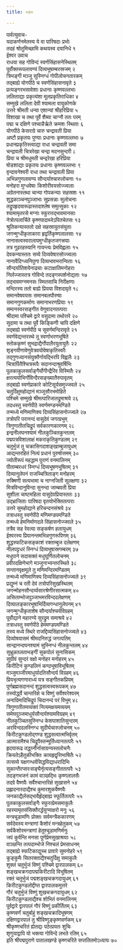```yaml
---
title: ०७०

---
```

पार्वत्युवाच-  
यदाकर्णनमेतस्य ये वा पारिषदाः प्रभोः  
तदहं श्रोतुमिच्छामि कथयस्व दयानिधे १  
ईश्वर उवाच  
राधया सह गोविन्दं स्वर्णसिंहासनेस्थितम्  
पूर्वोक्तरूपलावण्यं दिव्यभूषाम्बरस्रजम् २  
त्रिभङ्गी मञ्जु सुस्निग्धं गोपीलोचनतारकम्  
तद्बाह्ये योगपीठे च स्वर्णसिंहासनावृते ३  
प्रत्यङ्गरभसावेशाः प्रधानाः कृष्णवल्लभाः  
ललिताद्याः प्रकृत्यंशा मूलप्रकृतिराधिका ४  
सम्मुखे ललिता देवी श्यामला वायुकोणके  
उत्तरे श्रीमती धन्या एशान्यां श्रीहरिप्रिया ५  
विशाखा च तथा पूर्वे शैब्या चाग्नौ ततः परम्  
पद्मा च दक्षिणे पश्चान्नैर्ऋते क्रमशः स्थिताः ६  
योगपीठे केसराग्रे चारु चन्द्रावती प्रिया  
अष्टौ प्रकृतयः पुण्याः प्रधानाः कृष्णवल्लभाः ७  
प्रधानप्रकृतिस्त्वाद्या राधा चन्द्रावती समा  
चन्द्रावली चित्ररेखा चन्द्रा मदनसुन्दरी ८  
प्रिया च श्रीमधुमती चन्द्ररेखा हरिप्रिया  
षोडशाद्याः प्रकृतयः प्रधानाः कृष्णवल्लभाः ९  
वृन्दावनेश्वरी राधा तथा चन्द्रावली प्रिया  
अभिन्नगुणलावण्य सौन्दर्याश्चारुलोचनाः १०  
मनोहरा मुग्धवेषाः किशोरीवयसोज्ज्वलाः  
अग्रेतनास्तथा चान्या गोपकन्याः सहस्रशः ११  
शुद्धकाञ्चनपुञ्जाभाः सुप्रसन्नाः सुलोचनाः  
तद्रूपहृदयारूढास्तदाश्लेष समुत्सुकाः १२  
श्यामामृतरसे मग्नाः स्फुरत्तद्भावमानसाः  
नेत्रोत्पलार्चिते कृष्णपादाब्जेऽपितचेतसः १३  
श्रुतिकन्यास्ततो दक्षे सहस्रायुतसंयुताः  
जगन्मुग्धीकृताकारा हृद्वर्तिकृष्णलालसाः १४  
नानासत्वस्वरालापमुग्धीकृतजगत्त्रयाः  
तत्र गूढरहस्यानि गायन्त्यः प्रेमविह्वलाः १५  
देवकन्यास्ततः सव्ये दिव्यवेषारसोज्ज्वलाः  
नानावैदिग्ध्यनिपुणा दिव्यभावभरान्विताः १६  
सौन्दर्यातिशयेनाढ्याः कटाक्षातिमनोहराः  
निर्लज्जास्तत्र गोविन्दे तदङ्गस्पर्शनोद्यताः १७  
तद्भावमग्नमनसः स्मितसाचि निरीक्षणाः  
मन्दिरस्य ततो बाह्ये प्रियया विशदावृते १८  
समानवेषवयसः समानबलपौरुषाः  
समानगुणकर्माणः समानाभरणप्रियाः १९  
समानस्वरसङ्गीत वेणुवादनतत्पराः  
श्रीदामा पश्चिमे द्वारे वसुदामा तथोत्तरे २०  
सुदामा च तथा पूर्वे किङ्किणी चापि दक्षिणे  
तद्बाह्ये स्वर्णपीठे च सुवर्णमन्दिरावृते २१  
स्वर्णवेद्यन्तरस्थे तु स्वर्णाभरणभूषिते  
स्तोककृष्णं सुभद्राद्यैर्गोपालैरयुतायुतैः २२  
शृङ्गवीणावेणुवेत्रवयोवेषाकृतिस्वरैः  
तद्गुणध्यानसंयुक्तैर्गायद्भिरपि विह्वलैः २३  
चित्रार्पितैश्चित्ररूपैः सदानन्दाश्रुवर्षिभिः  
पुलकाकुलसर्वाङ्गैर्योगीन्द्रैरिव विस्मितैः २४  
क्षरत्ययोभिर्गोविन्दैरसङ्ख्यातैरुपावृतम्  
तद्बाह्ये स्वर्णप्राकारे कोटिसूर्यसमुज्जवले २५  
चतुर्दिक्षुमहोद्यानं मञ्जुसौरभमोहिते  
पश्चिमे सम्मुखे श्रीमत्पारिजातद्रुमाश्रये २६  
तदधस्तु स्वर्णपीठे स्वर्णमण्डनमण्डिते  
तन्मध्ये मणिमाणिक्य दिव्यसिंहासनोज्ज्वले २७  
तत्रोपरि परानन्दं वासुदेवं जगत्प्रभुम्  
त्रिगुणातीतचिद्रूपं सर्वकारणकारणम् २८  
इन्द्रनीलघनश्यामं नीलकुञ्चितकुन्तलम्  
पद्मपत्रविशालाक्षं मकराकृतिकुण्डलम् २९  
चतुर्भुजं तु चक्रासिगदाशङ्खाम्बुजायुधम्  
आद्यन्तरहितं नित्यं प्रधानं पुरुषोत्तमम् ३०  
ज्योतीरूपं महद्धाम पुराणं वनमालिनम्  
पीताम्बरधरं स्निग्धं दिव्यभूषणभूषितम् ३१  
दिव्यानुलेपनं राजच्चित्रिताङ्ग मनोहरम्  
रुक्मिणी सत्यभामा च नाग्नजिती सुलक्षणा ३२  
मित्रविन्दानुविन्दा सुनन्दा जाम्बवती प्रिया  
सुशीला चाष्टमहिला वासुदेवप्रियास्ततः ३३  
उद्भ्राजिताः पारिषदा वृतयोर्भक्तितत्पराः  
उत्तरे सुमहोद्याने हरिचन्दनसंश्रये ३४  
तत्राधस्तु स्वर्णपीठे मणिमण्डपमण्डिते  
तन्मध्ये हेमनिर्माणदले सिंहासनोज्जवले ३५  
तत्रैव सह रेवत्या सङ्कर्षण हलायुधम्  
ईश्वरस्य प्रियानन्तमभिन्नगुणरूपिणम् ३६  
शुद्धस्फटिकसङ्काशं रक्ताम्बुज दलेक्षणम्  
नीलपट्टधरं स्निग्धं दिव्यभूषास्रगम्बरम् ३७  
मधुपाने सदासक्तं मधुघूर्णितलोचनम्  
प्रवीरदक्षिणेभागे मञ्जुनाभ्यन्तरस्थिते ३८  
सन्तानवृक्षमूले तु मणिमन्दिरमण्डितम्  
तन्मध्ये मणिमाणिक्य दिव्यसिंहासनोज्ज्वले ३९  
प्रद्युम्नं च रती देवं तत्रोपरिसुखस्थितम्  
जगन्मोहनसौन्दर्य्यसारश्रेणीरसात्मकम् ४०  
असिताम्भोजपुञ्जाभमरविन्ददलेक्षणम्  
दिव्यालङ्कारभूषाभिर्दिव्यगन्धानुलेपनम् ४१  
जगन्मुग्धीकृताशेष सौन्दर्याश्चर्यविग्रहम्  
पूर्वोद्याने महारण्ये सुरद्रुम समाश्रये ४२  
तत्राधस्तु स्वर्णपीठे हेममण्डपमण्डिते  
तस्य मध्ये स्थिरे राजद्दिव्यसिंहासनोज्ज्वले ४३  
दिव्योषयासमं श्रीमदनिरुद्धं जगत्पतिम्  
सान्द्रानन्दघनश्यामं सुस्निग्धं नीलकुन्तलम् ४४  
सुभ्रून्नतलताभङ्गीं सुकपोलं सुनासिकम्  
सुग्रीवं सुन्दरं वक्षो मनोहर मनोहरम् ४५  
किरीटिनं कुण्डलिनं कण्ठभूषाविभूषितम्  
मञ्जुमञ्जीरमाधुर्यादतिसौन्दर्य विग्रहम् ४६  
प्रियभृत्यगणाराध्यं यत्र सङ्गीतकप्रियम्  
पूर्णब्रह्मसदानन्दं शुद्धसत्वस्वरूपकम् ४७  
तस्योर्द्ध्वे चान्तरिक्षे च विष्णुं सर्वेश्वरेश्वरम्  
अनादिमादिचिद्रूपं चिदानन्दं परं विभुम् ४८  
त्रिगुणातीतमव्यक्तं नित्यमक्षयमव्ययम्  
समेघपुञ्जमाधुर्यसौन्दर्यश्यामविग्रहम् ४९  
नीलकुञ्चितसुस्निग्ध केशपाशातिसुन्दरम्  
अरविन्ददलस्निग्ध सुदीर्घचारुलोचनम् ५०  
किरीटकुण्डलोद्गण्ड शुद्धसत्वात्मभिर्वृतम्  
आत्मारामैश्च चिद्रूपैस्तन्मूर्तिध्यानतत्परैः ५१  
हृदयारूढ तद्ध्य्नौर्नासाग्रन्यस्तलोचनैः  
क्रियतेऽहैतुकीभक्तिः कायहृद्वृत्तिभाषितैः ५२  
तत्सव्ये यक्षगन्धर्वसिद्धविद्याधरादिभिः  
सुकान्तैरप्सरःसङ्घैर्नृत्यसङ्गीततत्परैः ५३  
तदङ्गभजनं कामं वाञ्छद्भिः कृष्णलालसैः  
तदग्रे वैष्णवैः सर्वैश्चान्तरिक्षे सुखासने ५४  
प्रह्लादनारदाद्यैश्च कुमारशुकवैष्णवैः  
जनकाद्यैर्लसद्भावैर्हृद्बाह्य स्फूर्तितत्परैः ५५  
पुलकाकुलसर्वाङ्गैः स्फुरत्प्रेमसमाकुलैः  
रहस्यामृतसंसिक्तैरर्द्धयुग्माक्षरो मनुः ५६  
मन्त्रचूडामणिः प्रोक्तः सर्वमन्त्रैककारणम्  
सर्वदेवस्य मन्त्राणां कैशोरं मन्त्रहेतुकम् ५७  
सर्वकैशोरमन्त्राणां हेतुश्चूडामणिर्मनुः  
जपं कुर्वन्ति मनसा पूर्णप्रेमसुखाश्रयाः ५८  
वाञ्छन्ति तत्पदाम्भोजे निश्चलं प्रेमसाधनम्  
तद्बाह्ये स्फटिकाद्युच्च प्रावारे सुमनोहरे ५९  
कुङ्कुमैः सितरक्ताद्यैश्चतुर्दिक्षु समाकुलैः  
शुक्लं चतुर्भुजं विष्णुं पश्चिमे द्वारपालकम् ६०  
शङ्खचक्रगदापद्मकिरीटादि विभूषितम्  
रक्तं चतुर्भुजं पद्मशङ्खचक्रगदायुधम् ६१  
किरीटकुण्डलोद्दीप्त द्वारपालकमुत्तरे  
गौरं चतुर्भुजं विष्णुं शुखचक्रगदायुधम् ६२  
किरीटकुण्डलाद्यैश्च शोभितं वनमालिनम्  
पूर्वद्वारे द्वारपालं गौरं विष्णुं प्रकीर्तितम् ६३  
कृष्णवर्णं चतुर्बाहुं शङ्खचक्रादिभूषणम्  
दक्षिणद्वारपालं तु श्रीविष्णुङ्कृष्णवर्णकम् ६४  
श्रीकृष्णचरितं ह्येतद्यः पठेत्प्रयतः शुचिः  
शृणुयाद्वापि यो भक्त्या गोविन्दे लभते रतिम् ६५  
इति श्रीपद्मपुराणे पातालखण्डे कृष्णचरिते सप्ततितमोऽध्यायः ७०
